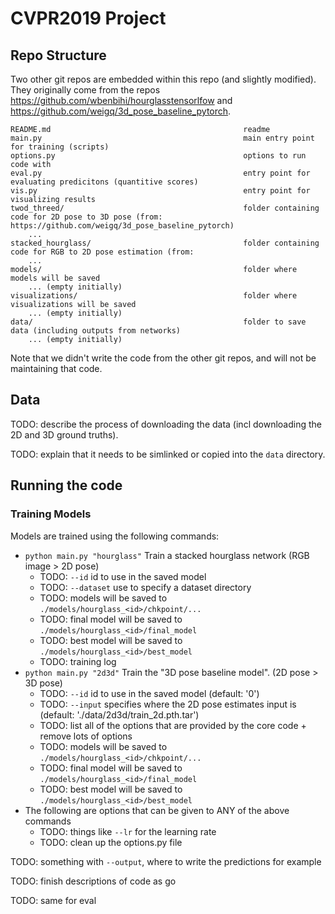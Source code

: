 # CVPR2019 Project

## Repo Structure

Two other git repos are embedded within this repo (and slightly modified). They originally come 
from the repos https://github.com/wbenbihi/hourglasstensorlfow and 
https://github.com/weigq/3d_pose_baseline_pytorch. 

~~~~ 
README.md                                           readme
main.py                                             main entry point for training (scripts)
options.py                                          options to run code with
eval.py                                             entry point for evaluating predicitons (quantitive scores)
vis.py                                              entry point for visualizing results
twod_threed/                                        folder containing code for 2D pose to 3D pose (from: https://github.com/weigq/3d_pose_baseline_pytorch)
    ...
stacked_hourglass/                                  folder containing code for RGB to 2D pose estimation (from: 
    ...                                      
models/                                             folder where models will be saved
    ... (empty initially)
visualizations/                                     folder where visualizations will be saved
    ... (empty initially)                            
data/                                               folder to save data (including outputs from networks)
    ... (empty initially)
~~~~

Note that we didn't write the code from the other git repos, and will not be maintaining that code.

## Data

TODO: describe the process of downloading the data (incl downloading the 2D and 3D ground truths).

TODO: explain that it needs to be simlinked or copied into the `data` directory.

## Running the code

### Training Models
Models are trained using the following commands:

- `python main.py "hourglass"` Train a stacked hourglass network (RGB image > 2D pose)
    - TODO: `--id` id to use in the saved model
    - TODO: `--dataset` use to specify a dataset directory
    - TODO: models will be saved to `./models/hourglass_<id>/chkpoint/...`
    - TODO: final model will be saved to `./models/hourglass_<id>/final_model`
    - TODO: best model will be saved to `./models/hourglass_<id>/best_model`
    - TODO: training log 
- `python main.py "2d3d"` Train the "3D pose baseline model". (2D pose > 3D pose)
    - TODO: `--id` id to use in the saved model (default: '0')
    - TODO: `--input` specifies where the 2D pose estimates input is (default: './data/2d3d/train_2d.pth.tar')
    - TODO: list all of the options that are provided by the core code + remove lots of options
    - TODO: models will be saved to `./models/hourglass_<id>/chkpoint/...`
    - TODO: final model will be saved to `./models/hourglass_<id>/final_model`
    - TODO: best model will be saved to `./models/hourglass_<id>/best_model`
- The following are options that can be given to ANY of the above commands
    - TODO: things like `--lr` for the learning rate
    - TODO: clean up the options.py file

TODO: something with `--output`, where to write the predictions for example


TODO: finish descriptions of code as go

TODO: same for eval 